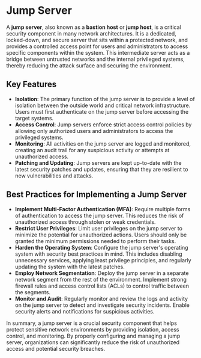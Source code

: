 # Jump Server

A **jump server**, also known as a **bastion host** or **jump host**, is a critical security component in many network architectures. It is a dedicated, locked-down, and secure server that sits within a protected network, and provides a controlled access point for users and administrators to access specific components within the system. This intermediate server acts as a bridge between untrusted networks and the internal privileged systems, thereby reducing the attack surface and securing the environment.

## Key Features

- **Isolation**: The primary function of the jump server is to provide a level of isolation between the outside world and critical network infrastructure. Users must first authenticate on the jump server before accessing the target systems.
- **Access Control**: Jump servers enforce strict access control policies by allowing only authorized users and administrators to access the privileged systems.
- **Monitoring**: All activities on the jump server are logged and monitored, creating an audit trail for any suspicious activity or attempts at unauthorized access.
- **Patching and Updating**: Jump servers are kept up-to-date with the latest security patches and updates, ensuring that they are resilient to new vulnerabilities and attacks.

## Best Practices for Implementing a Jump Server

- **Implement Multi-Factor Authentication (MFA)**: Require multiple forms of authentication to access the jump server. This reduces the risk of unauthorized access through stolen or weak credentials.
- **Restrict User Privileges**: Limit user privileges on the jump server to minimize the potential for unauthorized actions. Users should only be granted the minimum permissions needed to perform their tasks.
- **Harden the Operating System**: Configure the jump server's operating system with security best practices in mind. This includes disabling unnecessary services, applying least privilege principles, and regularly updating the system with the latest patches.
- **Employ Network Segmentation**: Deploy the jump server in a separate network segment from the rest of the environment. Implement strong firewall rules and access control lists (ACLs) to control traffic between the segments.
- **Monitor and Audit**: Regularly monitor and review the logs and activity on the jump server to detect and investigate security incidents. Enable security alerts and notifications for suspicious activities.

In summary, a jump server is a crucial security component that helps protect sensitive network environments by providing isolation, access control, and monitoring. By properly configuring and managing a jump server, organizations can significantly reduce the risk of unauthorized access and potential security breaches.
